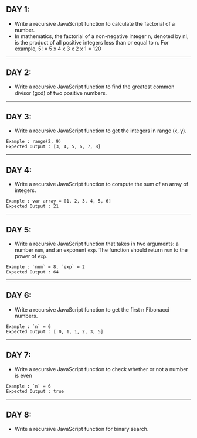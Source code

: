 ## DAY 1:
- Write a recursive JavaScript function to calculate the factorial of a number.
- In mathematics, the factorial of a non-negative integer n, denoted by n!, is the product of all positive integers less than or equal to n. For example, 5! = 5 x 4 x 3 x 2 x 1 = 120 

---
## DAY 2:
- Write a recursive JavaScript function to find the greatest common divisor (gcd) of two positive numbers.

---
## DAY 3:
- Write a recursive JavaScript function to get the integers in range (x, y).

```
Example : range(2, 9)
Expected Output : [3, 4, 5, 6, 7, 8]
```

---
## DAY 4:
- Write a recursive JavaScript function to compute the sum of an array of integers.

```
Example : var array = [1, 2, 3, 4, 5, 6]
Expected Output : 21 
```

---
## DAY 5:
- Write a recursive JavaScript function that takes in two arguments: a number `num`, and an exponent `exp`.  The function should return `num` to the power of `exp`.

```
Example : `num` = 8, `exp` = 2
Expected Output : 64
```

---
## DAY 6:
- Write a recursive JavaScript function to get the first n Fibonacci numbers.

```
Example : `n` = 6
Expected Output : [ 0, 1, 1, 2, 3, 5]
```

---
## DAY 7: 
- Write a recursive JavaScript function to check whether or not a number is even

```
Example : `n` = 6
Expected Output : true
```

---
## DAY 8:
- Write a recursive JavaScript function for binary search.
